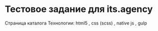 # Тестовое задание для its.agency

Страница каталога
Технологии: html5 , css (scss) , native js , gulp 
